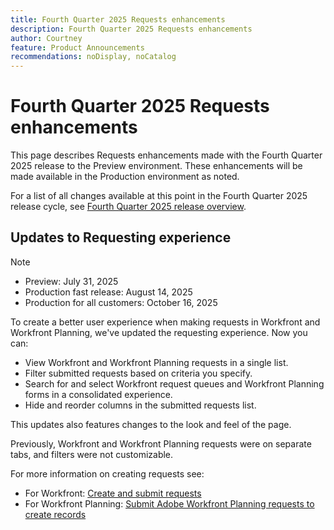 ```yaml
---
title: Fourth Quarter 2025 Requests enhancements
description: Fourth Quarter 2025 Requests enhancements
author: Courtney
feature: Product Announcements
recommendations: noDisplay, noCatalog
---
```

# Fourth Quarter 2025 Requests enhancements

This page describes Requests enhancements made with the Fourth Quarter 2025 release to the Preview environment. These enhancements will be made available in the Production environment as noted.

For a list of all changes available at this point in the Fourth Quarter 2025 release cycle, see [Fourth Quarter 2025 release overview](/help/quicksilver/product-announcements/product-releases/25-q4-release-activity/25-q4-release-overview.md).

## Updates to Requesting experience 

>[!NOTE]
>
>* Preview: July 31, 2025
>* Production fast release: August 14, 2025
>* Production for all customers: October 16, 2025

To create a better user experience when making requests in Workfront and Workfront Planning, we've updated the requesting experience. Now you can:

* View Workfront and Workfront Planning requests in a single list.
* Filter submitted requests based on criteria you specify.
* Search for and select Workfront request queues and Workfront Planning forms in a consolidated experience.
* Hide and reorder columns in the submitted requests list.

This updates also features changes to the look and feel of the page.

Previously, Workfront and Workfront Planning requests were on separate tabs, and filters were not customizable.

For more information on creating requests see:

* For Workfront: [Create and submit requests](/help/quicksilver/manage-work/requests/create-requests/create-submit-requests.md)
* For Workfront Planning: [Submit Adobe Workfront Planning requests to create records](/help/quicksilver/planning/requests/submit-requests.md)